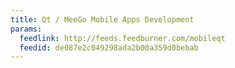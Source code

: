 ```yaml
---
title: Qt / MeeGo Mobile Apps Development
params:
  feedlink: http://feeds.feedburner.com/mobileqt
  feedid: de087e2c049298ada2b00a359d0bebab
---
```

